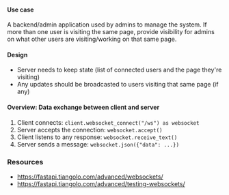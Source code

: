 #### Use case

A backend/admin application used by admins to manage the system. If more than one user is visiting the same page, provide visibility for admins on what other users are visiting/working on that same page.

#### Design

- Server needs to keep state (list of connected users and the page they're visiting)
- Any updates should be broadcasted to users visiting that same page (if any)

#### Overview: Data exchange between client and server

1. Client connects: `client.websocket_connect("/ws") as websocket`
2. Server accepts the connection: `websocket.accept()`
3. Client listens to any response: `websocket.receive_text()`
4. Server sends a message: `websocket.json({"data": ...})`


### Resources
- https://fastapi.tiangolo.com/advanced/websockets/
- https://fastapi.tiangolo.com/advanced/testing-websockets/